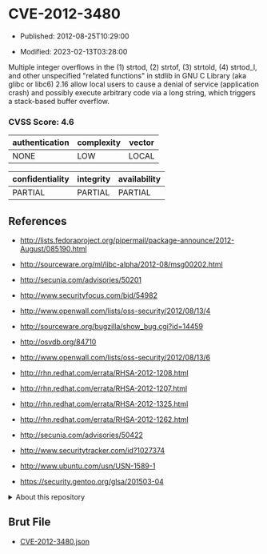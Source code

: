 # CVE-2012-3480

- Published: 2012-08-25T10:29:00

- Modified: 2023-02-13T03:28:00

Multiple integer overflows in the (1) strtod, (2) strtof, (3) strtold, (4) strtod_l, and other unspecified "related functions" in stdlib in GNU C Library (aka glibc or libc6) 2.16 allow local users to cause a denial of service (application crash) and possibly execute arbitrary code via a long string, which triggers a stack-based buffer overflow.

### CVSS Score: **4.6**

| authentication | complexity | vector |
| --- | --- | --- |
| NONE | LOW | LOCAL |

| confidentiality | integrity | availability |
| --- | --- | --- |
| PARTIAL | PARTIAL | PARTIAL |

## References

* http://lists.fedoraproject.org/pipermail/package-announce/2012-August/085190.html

* http://sourceware.org/ml/libc-alpha/2012-08/msg00202.html

* http://secunia.com/advisories/50201

* http://www.securityfocus.com/bid/54982

* http://www.openwall.com/lists/oss-security/2012/08/13/4

* http://sourceware.org/bugzilla/show_bug.cgi?id=14459

* http://osvdb.org/84710

* http://www.openwall.com/lists/oss-security/2012/08/13/6

* http://rhn.redhat.com/errata/RHSA-2012-1208.html

* http://rhn.redhat.com/errata/RHSA-2012-1207.html

* http://rhn.redhat.com/errata/RHSA-2012-1325.html

* http://rhn.redhat.com/errata/RHSA-2012-1262.html

* http://secunia.com/advisories/50422

* http://www.securitytracker.com/id?1027374

* http://www.ubuntu.com/usn/USN-1589-1

* https://security.gentoo.org/glsa/201503-04

<details>
<summary>About this repository</summary> 

  This repository is part of the project [Live Hack CVE](https://github.com/Live-Hack-CVE). Main website can be found [www.live-hack.org](https://www.live-hack.org) 
  
  Made by [Sn0wAlice](https://github.com/Sn0wAlice) for the people that care about security and need to have a feed of the latest CVEs. Hope you enjoy it, don't forget to star the repo and follow me on [Twitter](https://twitter.com/Sn0wAlice) and [Github](https://github.com/Sn0wAlice). And that is my [personnal website](https://www.alice-snow.me/)

  - [Home Page](https://github.com/Live-Hack-CVE)
  - [Framework](https://github.com/Live-Hack-CVE/cve-framework)
  - [CVE database](https://github.com/Live-Hack-CVE/full_database)
  - [Changelog](https://github.com/Live-Hack-CVE/Changelog)
</details>

## Brut File

* [CVE-2012-3480.json](https://raw.githubusercontent.com/Live-Hack-CVE/full_database/main/cves/2012/CVE-2012-3480.json)


